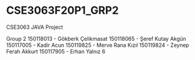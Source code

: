 # CSE3063F20P1_GRP2
CSE3063 JAVA Project

Group 2
150118013 - Gökberk Çelikmasat
150118065 - Şeref Kutay Akgün
150117005 - Kadir Acun
150119825 - Merve Rana Kızıl
150119824 - Zeynep Ferah Akkurt
150117905 - Erhan Yalnız
6
